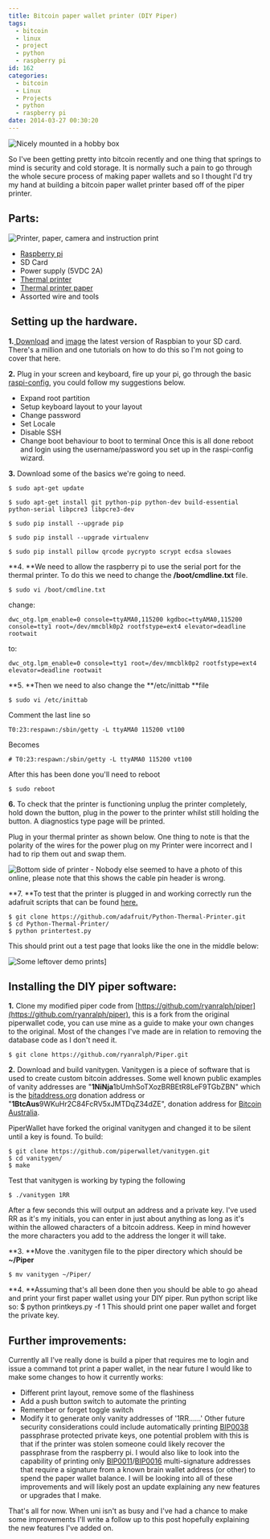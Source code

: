 ```yaml
---
title: Bitcoin paper wallet printer (DIY Piper)
tags:
  - bitcoin
  - linux
  - project
  - python
  - raspberry pi
id: 162
categories:
  - bitcoin
  - Linux
  - Projects
  - python
  - raspberry pi
date: 2014-03-27 00:30:20
---
```


![Nicely mounted in a hobby box](/images/bitcoin-paper-wallet-printer-diy-piper-1.jpg)

So I've been getting pretty into bitcoin recently and one thing that springs to mind is security and cold storage. It is normally such a pain to go through the whole secure process of making paper wallets and so I thought I'd try my hand at building a bitcoin paper wallet printer based off of the piper printer.<!--more-->

## Parts:

![Printer, paper, camera and instruction print](/images/bitcoin-paper-wallet-printer-diy-piper-2.jpg)

*   [Raspberry pi](http://www.raspberrypi.org/)
*   SD Card
*   Power supply (5VDC 2A)
*   [Thermal printer](http://littlebirdelectronics.com/products/thermal-printer)
*   [Thermal printer paper](http://littlebirdelectronics.com/products/thermal-printer-paper-34)
*   Assorted wire and tools

##  Setting up the hardware.

**1.**[ Download](http://www.raspberrypi.org/downloads) and [image](http://elinux.org/RPi_Easy_SD_Card_Setup) the latest version of Raspbian to your SD card. There's a million and one tutorials on how to do this so I'm not going to cover that here.

**2.** Plug in your screen and keyboard, fire up your pi, go through the basic [raspi-config](http://learn.adafruit.com/adafruits-raspberry-pi-lesson-2-first-time-configuration?view=all), you could follow my suggestions below.

*   Expand root partition
*   Setup keyboard layout to your layout
*   Change password
*   Set Locale
*   Disable SSH
*   Change boot behaviour to boot to terminal
Once this is all done reboot and login using the username/password you set up in the raspi-config wizard.

**3.** Download some of the basics we're going to need.
```
$ sudo apt-get update

$ sudo apt-get install git python-pip python-dev build-essential python-serial libpcre3 libpcre3-dev

$ sudo pip install --upgrade pip

$ sudo pip install --upgrade virtualenv

$ sudo pip install pillow qrcode pycrypto scrypt ecdsa slowaes
```

**4. **We need to allow the raspberry pi to use the serial port for the thermal printer. To do this we need to change the **/boot/cmdline.txt** file.

```
$ sudo vi /boot/cmdline.txt
```

change:
```
dwc_otg.lpm_enable=0 console=ttyAMA0,115200 kgdboc=ttyAMA0,115200 console=tty1 root=/dev/mmcblk0p2 rootfstype=ext4 elevator=deadline rootwait
```
to:
```
dwc_otg.lpm_enable=0 console=tty1 root=/dev/mmcblk0p2 rootfstype=ext4 elevator=deadline rootwait
```

**5. **Then we need to also change the **/etc/inittab **file
```
$ sudo vi /etc/inittab
```
Comment the last line so
```
T0:23:respawn:/sbin/getty -L ttyAMA0 115200 vt100
```
Becomes
```
# T0:23:respawn:/sbin/getty -L ttyAMA0 115200 vt100
```
After this has been done you'll need to reboot
```
$ sudo reboot
```

**6.** To check that the printer is functioning unplug the printer completely, hold down the button, plug in the power to the printer whilst still holding the button. A diagnostics type page will be printed.

Plug in your thermal printer as shown below. One thing to note is that the polarity of the wires for the power plug on my Printer were incorrect and I had to rip them out and swap them.

![Bottom side of printer - Nobody else seemed to have a photo of this online, please note that this shows the cable pin header is wrong.](/images/bitcoin-paper-wallet-printer-diy-piper-3.jpg)

**7. **To test that the printer is plugged in and working correctly run the adafruit scripts that can be found [here.](https://github.com/adafruit/Python-Thermal-Printer)
```
$ git clone https://github.com/adafruit/Python-Thermal-Printer.git
$ cd Python-Thermal-Printer/
$ python printertest.py
```
This should print out a test page that looks like the one in the middle below:

![Some leftover demo prints](/images/bitcoin-paper-wallet-printer-diy-piper-4.jpg)]

## Installing the DIY piper software:

**1.** Clone my modified piper code from [https://github.com/ryanralph/piper](https://github.com/ryanralph/piper), this is a fork from the original piperwallet code, you can use mine as a guide to make your own changes to the original. Most of the changes I've made are in relation to removing the database code as I don't need it.
```
$ git clone https://github.com/ryanralph/Piper.git
```

**2.** Download and build vanitygen. Vanitygen is a piece of software that is used to create custom bitcoin addresses. Some well known public examples of vanity addresses are "**1NiNja**1bUmhSoTXozBRBEtR8LeF9TGbZBN" which is the [bitaddress.org](https://www.bitaddress.org) donation address or "**1BtcAus**9WKuHr2C84FcRV5xJMTDqZ34dZE", donation address for [Bitcoin Australia](https://bitcoin.asn.au/).

PiperWallet have forked the original vanitygen and changed it to be silent until a key is found. To build:
```
$ git clone https://github.com/piperwallet/vanitygen.git
$ cd vanitygen/
$ make
```
Test that vanitygen is working by typing the following
```
$ ./vanitygen 1RR
```
After a few seconds this will output an address and a private key. I've used RR as it's my initials, you can enter in just about anything as long as it's within the allowed characters of a bitcoin address. Keep in mind however the more characters you add to the address the longer it will take.

**3. **Move the .vanitygen file to the piper directory which should be **~/Piper**
```
$ mv vanitygen ~/Piper/
```
**4. **Assuming that's all been done then you should be able to go ahead and print your first paper wallet using your DIY piper. Run python script like so:
$ python printkeys.py -f 1
This should print one paper wallet and forget the private key.

## Further improvements:

Currently all I've really done is build a piper that requires me to login and issue a command tot print a paper wallet, in the near future I would like to make some changes to how it currently works:

*   Different print layout, remove some of the flashiness
*   Add a push button switch to automate the printing
*   Remember or forget toggle switch
*   Modify it to generate only vanity addresses of '1RR......'
Other future security considerations could include automatically printing [BIP0038](https://github.com/bitcoin/bips/blob/master/bip-0038.mediawiki) passphrase protected private keys, one potential problem with this is that if the printer was stolen someone could likely recover the passphrase from the raspberry pi. I would also like to look into the capability of printing only [BIP0011](https://github.com/bitcoin/bips/blob/master/bip-0011.mediawiki)/[BIP0016](https://github.com/bitcoin/bips/blob/master/bip-0016.mediawiki) multi-signature addresses that require a signature from a known brain wallet address (or other) to spend the paper wallet balance. I will be looking into all of these improvements and will likely post an update explaining any new features or upgrades that I make.

That's all for now. When uni isn't as busy and I've had a chance to make some improvements I'll write a follow up to this post hopefully explaining the new features I've added on.
